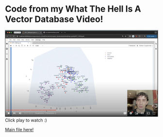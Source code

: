 # Code from my What The Hell Is A Vector Database Video!

[![vid_screenshot.png](vid_screenshot.png)]()
Click play to watch :)

[Main file here!](WTF_VDB.ipynb)
